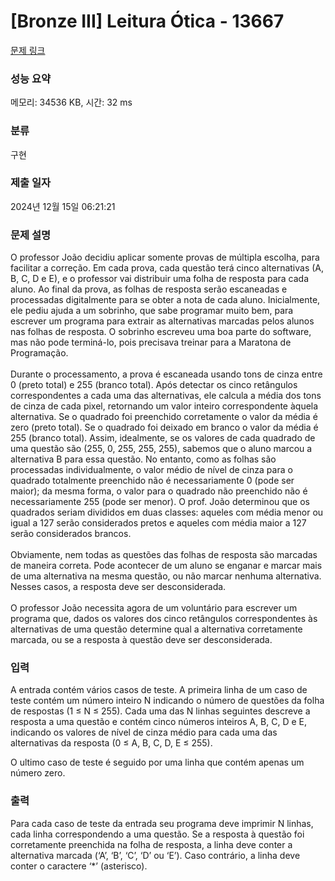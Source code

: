 # [Bronze III] Leitura Ótica - 13667 

[문제 링크](https://www.acmicpc.net/problem/13667) 

### 성능 요약

메모리: 34536 KB, 시간: 32 ms

### 분류

구현

### 제출 일자

2024년 12월 15일 06:21:21

### 문제 설명

<p>O professor João decidiu aplicar somente provas de múltipla escolha, para facilitar a correção. Em cada prova, cada questão terá cinco alternativas (A, B, C, D e E), e o professor vai distribuir uma folha de resposta para cada aluno. Ao final da prova, as folhas de resposta serão escaneadas e processadas digitalmente para se obter a nota de cada aluno. Inicialmente, ele pediu ajuda a um sobrinho, que sabe programar muito bem, para escrever um programa para extrair as alternativas marcadas pelos alunos nas folhas de resposta. O sobrinho escreveu uma boa parte do software, mas não pode terminá-lo, pois precisava treinar para a Maratona de Programação.<br>
<br>
Durante o processamento, a prova é escaneada usando tons de cinza entre 0 (preto total) e 255 (branco total). Após detectar os cinco retângulos correspondentes a cada uma das alternativas, ele calcula a média dos tons de cinza de cada pixel, retornando um valor inteiro correspondente àquela alternativa. Se o quadrado foi preenchido corretamente o valor da média é zero (preto total). Se o quadrado foi deixado em branco o valor da média é 255 (branco total). Assim, idealmente, se os valores de cada quadrado de uma questão são (255, 0, 255, 255, 255), sabemos que o aluno marcou a alternativa B para essa questão. No entanto, como as folhas são processadas individualmente, o valor médio de nível de cinza para o quadrado totalmente preenchido não é necessariamente 0 (pode ser maior); da mesma forma, o valor para o quadrado não preenchido não é necessariamente 255 (pode ser menor). O prof. João determinou que os quadrados seriam divididos em duas classes: aqueles com média menor ou igual a 127 serão considerados pretos e aqueles com média maior a 127 serão considerados brancos.<br>
<br>
Obviamente, nem todas as questões das folhas de resposta são marcadas de maneira correta. Pode acontecer de um aluno se enganar e marcar mais de uma alternativa na mesma questão, ou não marcar nenhuma alternativa. Nesses casos, a resposta deve ser desconsiderada.<br>
<br>
O professor João necessita agora de um voluntário para escrever um programa que, dados os valores dos cinco retângulos correspondentes às alternativas de uma questão determine qual a alternativa corretamente marcada, ou se a resposta à questão deve ser desconsiderada.</p>

### 입력 

 <p>A entrada contém vários casos de teste. A primeira linha de um caso de teste contém um número inteiro N indicando o número de questões da folha de respostas (1 ≤ N ≤ 255). Cada uma das N linhas seguintes descreve a resposta a uma questão e contém cinco números inteiros A, B, C, D e E, indicando os valores de nível de cinza médio para cada uma das alternativas da resposta (0 ≤ A, B, C, D, E ≤ 255).</p>

<p>O ultimo caso de teste é seguido por uma linha que contém apenas um número zero.</p>

### 출력 

 <p>Para cada caso de teste da entrada seu programa deve imprimir N linhas, cada linha correspondendo a uma questão. Se a resposta à questão foi corretamente preenchida na folha de resposta, a linha deve conter a alternativa marcada (‘A’, ‘B’, ‘C’, ‘D’ ou ‘E’). Caso contrário, a linha deve conter o caractere ‘*’ (asterisco).</p>


